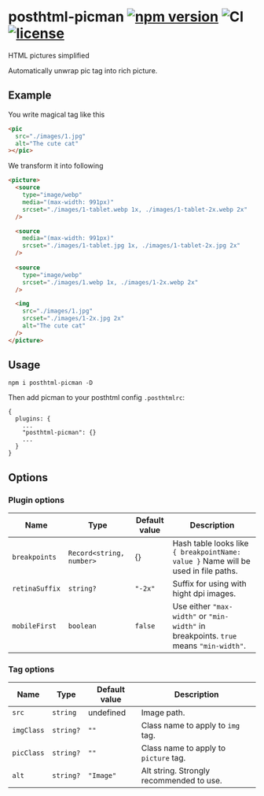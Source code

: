 # posthtml-picman [![npm version](https://badgen.net/npm/v/posthtml-picman)](https://www.npmjs.com/package/posthtml-picman) ![CI](https://github.com/Saionaro/posthtml-picman/workflows/CI/badge.svg) [![license](https://badgen.net/github/license/micromatch/micromatch)]()

HTML pictures simplified

Automatically unwrap pic tag into rich picture.

## Example

You write magical tag like this
```html
<pic
  src="./images/1.jpg"
  alt="The cute cat"
></pic>
```
We transform it into following
```html
<picture>
  <source
    type="image/webp"
    media="(max-width: 991px)"
    srcset="./images/1-tablet.webp 1x, ./images/1-tablet-2x.webp 2x"
  />

  <source
    media="(max-width: 991px)"
    srcset="./images/1-tablet.jpg 1x, ./images/1-tablet-2x.jpg 2x"
  />
  
  <source
    type="image/webp"
    srcset="./images/1.webp 1x, ./images/1-2x.webp 2x"
  />

  <img
    src="./images/1.jpg"
    srcset="./images/1-2x.jpg 2x"
    alt="The cute cat"
  />
</picture>
```

## Usage

`npm i posthtml-picman -D`

Then add picman to your posthtml config `.posthtmlrc`:
```
{
  plugins: {
    ...
    "posthtml-picman": {}
    ...
  }
}
```

## Options

### Plugin options
| Name        | Type        | Default value | Description                                                                                                           |
| ----------- | ----------- | ------------- | --------------------------------------------------------------------------------------------------------------------- |
| `breakpoints`    | `Record<string, number>`   | {}         | Hash table looks like `{ breakpointName: value }` Name will be used in file paths.     |
| `retinaSuffix`   | `string?`   | `"-2x"`      | Suffix for using with hight dpi images.                                                             |
| `mobileFirst`    | `boolean`   | `false`      | Use either `"max-width"` or `"min-width"` in breakpoints. `true` means `"min-width"`.               |


### Tag options
| Name        | Type        | Default value | Description                                                                                                           |
| ----------- | ----------- | ------------- | --------------------------------------------------------------------------------------------------------------------- |
| `src`         | `string`    | undefined    | Image path.                                             |
| `imgClass`    | `string?`   | `""`         | Class name to apply to `img` tag.                       |
| `picClass`    | `string?`   | `""`         | Class name to apply to `picture` tag.                   |
| `alt`         | `string?`   | `"Image"`    | Alt string. Strongly recommended to use.                |
